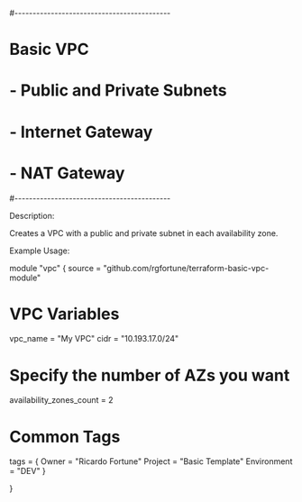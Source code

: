 #------------------------------------------- 
# Basic VPC
#  - Public and Private Subnets
#  - Internet Gateway
#  - NAT Gateway
#-------------------------------------------

Description:

Creates a VPC with a public and private subnet in each availability zone.

Example Usage:

module "vpc" {
  source = "github.com/rgfortune/terraform-basic-vpc-module"

  # VPC Variables
  vpc_name = "My VPC"
  cidr     = "10.193.17.0/24"

  # Specify the number of AZs you want
  availability_zones_count = 2

  # Common Tags
  tags = {
    Owner       = "Ricardo Fortune"
    Project     = "Basic Template"
    Environment = "DEV"
  }

}